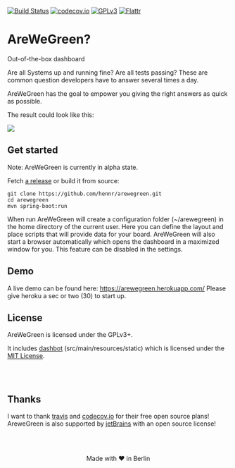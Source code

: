 [![Build Status](https://travis-ci.org/hennr/arewegreen.svg?branch=master)](https://travis-ci.org/hennr/arewegreen)
[![codecov.io](https://codecov.io/github/hennr/arewegreen/coverage.svg?branch=master)](https://codecov.io/github/hennr/arewegreen?branch=master)
[![GPLv3](https://img.shields.io/badge/licence-GPLv3-brightgreen.svg)](http://www.gnu.org/licenses/gpl-3.0.html)
[![Flattr](http://api.flattr.com/button/flattr-badge-large.png)](https://flattr.com/submit/auto?user_id=hennr&url=https://github.com/hennr/arewegreen&title=AreWeGreen&language=java&tags=github&category=software)

# AreWeGreen?

Out-of-the-box dashboard

Are all Systems up and running fine?
Are all tests passing?
These are common question developers have to answer several times a day.

AreWeGreen has the goal to empower you giving the right answers as quick as possible.

The result could look like this:

![](screenshot.png)


## Get started

Note: AreWeGreen is currently in alpha state.

Fetch [a release](https://github.com/hennr/arewegreen/releases) or build it from source:

    git clone https://github.com/hennr/arewegreen.git
    cd arewegreen
    mvn spring-boot:run

When run AreWeGreen will create a configuration folder (~/arewegreen) in the home directory of the current user.
Here you can define the layout and place scripts that will provide data for your board.
AreWeGreen will also start a browser automatically which opens the dashboard in a maximized window for you.
This feature can be disabled in the settings.

## Demo

A live demo can be found here: https://arewegreen.herokuapp.com/
Please give heroku a sec or two (30) to start up.

## License

AreWeGreen is licensed under the GPLv3+.

It includes [dashbot](https://github.com/sbstnmsch/dashbot/) (src/main/resources/static) which is licensed under the [MIT License](LICENSE-dashbot).


</br></br>

## Thanks

I want to thank [travis](https://travis-ci.org/) and [codecov.io](https://codecov.io/) for their free open source plans!
AreweGreen is also supported by [jetBrains](https://www.jetbrains.com/?from=arewegreen) with an open source license!

</br></br>
<p align="center">Made with ♥ in Berlin</p>